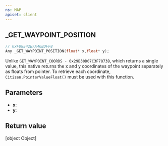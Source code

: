 ```yaml
---
ns: MAP
apiset: client
---
```

## _GET_WAYPOINT_POSITION

```c
// 0xF08E42BFA46BDFF8
Any _GET_WAYPOINT_POSITION(float* x,float* y);
```

Unlike `GET_WAYPOINT_COORDS - 0x29B30D07C3F7873B`, which returns a single value, this native returns the x and y coordinates of the waypoint separately as floats from pointer. To retrieve each coordinate, `Citizen.PointerValueFloat()` must be used with this function.

## Parameters
* **x**:
* **y**:

## Return value
[object Object]

